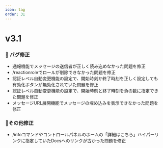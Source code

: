 ```yaml
---
icon: tag
order: 31
---
```

# v3.1

### 🔨 バグ修正
* 通報機能でメッセージの送信者が正しく読み込めなかった問題を修正
* /reactionroleでロールが削除できなかった問題を修正
* 認証レベル自動変更機能の設定で、開始時刻か終了時刻を正しく設定しても有効化ボタンが無効化されていた問題を修正
* 認証レベル自動変更機能の設定で、開始時刻と終了時刻を負の数に指定できた問題を修正
* メッセージURL展開機能でメッセージの埋め込みを表示できなかった問題を修正

### 💬その他修正
* /infoコマンドやコントロールパネルのホームの「詳細はこちら」ハイパーリンクに指定していたDocsへのリンクが古かった問題を修正